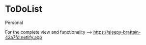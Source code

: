 # ToDoList
Personal


For the complete view and functionality  --> https://sleepy-brattain-42a7fd.netlify.app
